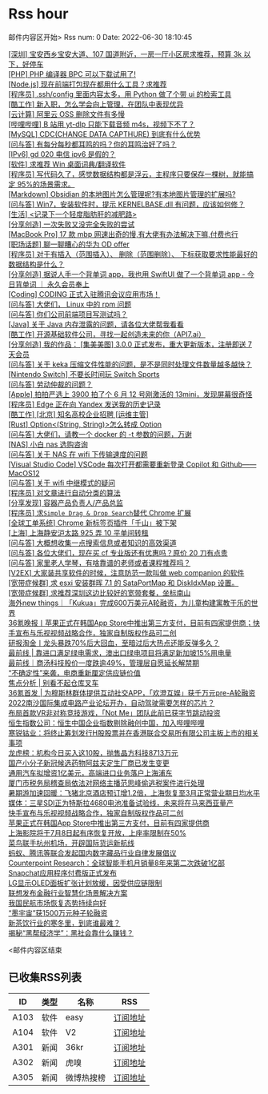 # Rss hour

邮件内容区开始>
Rss num: 0  Date: 2022-06-30 18:10:45 <br/>

<a href='https://www.v2ex.com/t/863269#reply0'>[深圳] 宝安西乡宝安大道、107 国道附近，一房一厅小区房求推荐，预算 3k 以下，好停车</a><br/>
<a href='https://www.v2ex.com/t/863267#reply0'>[PHP] PHP 编译器 BPC 可以下载试用了!</a><br/>
<a href='https://www.v2ex.com/t/863266#reply0'>[Node.js] 现在前端打包现在都用什么工具？求推荐</a><br/>
<a href='https://www.v2ex.com/t/863264#reply5'>[程序员] .ssh/config 里面内容太多，用 Python 做了个带 ui 的检索工具</a><br/>
<a href='https://www.v2ex.com/t/863263#reply0'>[酷工作] 新入职，怎么学会向上管理，在团队中表现优异</a><br/>
<a href='https://www.v2ex.com/t/863261#reply4'>[云计算] 阿里云 OSS 删除文件有多慢</a><br/>
<a href='https://www.v2ex.com/t/863260#reply0'>[哔哩哔哩] B 站用 yt-dlp 只能下载音频 m4s，视频下不了？</a><br/>
<a href='https://www.v2ex.com/t/863257#reply0'>[MySQL] CDC(CHANGE DATA CAPTHURE) 到底有什么优势</a><br/>
<a href='https://www.v2ex.com/t/863254#reply18'>[问与答] 有每分每秒都耳鸣的吗？你的耳鸣治好了吗？</a><br/>
<a href='https://www.v2ex.com/t/863253#reply0'>[IPv6] gd 020 电信 ipv6 是假的？</a><br/>
<a href='https://www.v2ex.com/t/863251#reply1'>[软件] 求推荐 Win 桌面词典/翻译软件</a><br/>
<a href='https://www.v2ex.com/t/863250#reply12'>[程序员] 写代码久了，感觉数据结构都是浮云，主程序只要保存一棵树，就能搞定 95%的场景需求。</a><br/>
<a href='https://www.v2ex.com/t/863249#reply4'>[Markdown] Obsidian 的本地图片怎么管理呢?有本地图片管理的扩展吗?</a><br/>
<a href='https://www.v2ex.com/t/863247#reply5'>[问与答] Win7，安装软件时，提示 KERNELBASE.dll 有问题，应该如何修？</a><br/>
<a href='https://www.v2ex.com/t/863246#reply18'>[生活] <记录下一个轻度脂肪肝的减肥路></a><br/>
<a href='https://www.v2ex.com/t/863243#reply12'>[分享创造] 一次失败又没完全失败的尝试</a><br/>
<a href='https://www.v2ex.com/t/863242#reply1'>[MacBook Pro] 17 款 mbp 网速出奇的慢,有大佬有办法解决下嘛,付费也行</a><br/>
<a href='https://www.v2ex.com/t/863240#reply38'>[职场话题] 聊一聊糟心的华为 OD offer</a><br/>
<a href='https://www.v2ex.com/t/863239#reply19'>[程序员] 对于有插入（范围插入）、 删除（范围删除）、 下标获取要求性能最好的数据结构是什么？</a><br/>
<a href='https://www.v2ex.com/t/863238#reply14'>[分享创造] 据说人手一个背单词 app，我也用 SwiftUI 做了一个背单词 app - 今日背单词 ｜ 永久会员奉上</a><br/>
<a href='https://www.v2ex.com/t/863237#reply0'>[Coding] CODING 正式入驻腾讯会议应用市场！</a><br/>
<a href='https://www.v2ex.com/t/863234#reply1'>[问与答] 大佬们， Linux 中的 rpm 问题</a><br/>
<a href='https://www.v2ex.com/t/863233#reply8'>[问与答] 你们公司前端项目写测试吗？</a><br/>
<a href='https://www.v2ex.com/t/863232#reply13'>[Java] 关于 Java 内存泄露的问题，请各位大佬帮我看看</a><br/>
<a href='https://www.v2ex.com/t/863231#reply4'>[酷工作] 开源基础软件公司，寻找一起创造未来的你（API7.ai）</a><br/>
<a href='https://www.v2ex.com/t/863229#reply5'>[分享创造] 我的作品： [集美美图] 3.0.0 正式发布，重大更新版本，注册即送 7 天会员</a><br/>
<a href='https://www.v2ex.com/t/863224#reply1'>[问与答] 关于 keka 压缩文件性能的问题，是不是同时处理文件数量越多越快？</a><br/>
<a href='https://www.v2ex.com/t/863223#reply4'>[Nintendo Switch] 不要长时间玩 Switch Sports</a><br/>
<a href='https://www.v2ex.com/t/863222#reply0'>[问与答] 劳动仲裁的问题？</a><br/>
<a href='https://www.v2ex.com/t/863221#reply1'>[Apple] 拍拍严选上 3900 拍了个 6 月 12 号刚激活的 13mini，发现屏幕很奇怪</a><br/>
<a href='https://www.v2ex.com/t/863220#reply6'>[程序员] Edge 正在向 Yandex 发送我的历史记录</a><br/>
<a href='https://www.v2ex.com/t/863218#reply0'>[酷工作] [北京] 知名高校企业招聘 [运维主管]</a><br/>
<a href='https://www.v2ex.com/t/863217#reply1'>[Rust] Option<(String, String)>怎么转成 Option<String></a><br/>
<a href='https://www.v2ex.com/t/863216#reply1'>[问与答] 大佬们，请教一个 docker 的 -t 参数的问题，万谢</a><br/>
<a href='https://www.v2ex.com/t/863215#reply8'>[NAS] 小白 nas 选购咨询</a><br/>
<a href='https://www.v2ex.com/t/863213#reply1'>[问与答] 关于 NAS 在 wifi 下传输速度的问题</a><br/>
<a href='https://www.v2ex.com/t/863212#reply3'>[Visual Studio Code] VSCode 每次打开都需要重新登录 Copilot 和 Github——MacOS12</a><br/>
<a href='https://www.v2ex.com/t/863210#reply0'>[问与答] 关于 wifi 中继模式的疑问</a><br/>
<a href='https://www.v2ex.com/t/863209#reply6'>[程序员] 对文章进行自动分类的算法</a><br/>
<a href='https://www.v2ex.com/t/863208#reply0'>[分享发现] 容器产品负责人/产品总监</a><br/>
<a href='https://www.v2ex.com/t/863207#reply0'>[程序员] 求`Simple Drag & Drop Search`替代 Chrome 扩展</a><br/>
<a href='https://www.v2ex.com/t/863206#reply1'>[全球工单系统] Chrome 新标签页插件「千山」被下架</a><br/>
<a href='https://www.v2ex.com/t/863205#reply3'>[上海] 上海静安沪太路 925 弄 10 平单间转租</a><br/>
<a href='https://www.v2ex.com/t/863204#reply1'>[问与答] 大概想收集一点搜索信息或者知识的高效渠道</a><br/>
<a href='https://www.v2ex.com/t/863203#reply0'>[问与答] 各位大佬们，现在买 cf 专业版还有优惠吗？原价 20 刀有点贵</a><br/>
<a href='https://www.v2ex.com/t/863202#reply3'>[问与答] 家里老人学琴，有啥靠谱的老师或者课程推荐吗？</a><br/>
<a href='https://www.v2ex.com/t/863200#reply0'>[V2EX] 大家装共享软件的时候，注意防范一款叫做 web companion 的软件</a><br/>
<a href='https://www.v2ex.com/t/863199#reply4'>[宽带症候群] 求 esxi 安装群晖 7.1 的 SataPortMap 和 DiskIdxMap 设置。</a><br/>
<a href='https://www.v2ex.com/t/863198#reply9'>[宽带症候群] 求推荐深圳这边比较好的宽带套餐，坐标南山</a><br/>
<a href='https://36kr.com/p/1807225455045125'>海外new things｜「Kukua」完成600万美元A轮融资，为儿童构建寓教于乐的世界</a><br/>
<a href='https://36kr.com/p/1807305114446600'>36氪晚报丨苹果正式在韩国App Store中推出第三方支付，目前有四家提供商；快手宣布与乐视视频战略合作，独家自制版权作品可二创</a><br/>
<a href='https://36kr.com/p/1807314276313605'>研报淘金丨龙头暴跌70%后大回血，至暗过后大热点还能反弹多久？</a><br/>
<a href='https://36kr.com/p/1799397257888777'>最前线 | 靠进口满足绿电需求，澳出口绿电项目将满足新加坡15%用电量</a><br/>
<a href='https://36kr.com/p/1807243800865540'>最前线｜商汤科技股价一度跌逾49%，管理层自愿延长解禁期</a><br/>
<a href='https://36kr.com/p/1807131687971586'>“不确定性”来袭，电商重新厘定供应链价值</a><br/>
<a href='https://36kr.com/p/1801561031378180'>焦点分析 | 别看不起仓库叉车</a><br/>
<a href='https://36kr.com/p/1802888393950473'>36氪首发 | 为穆斯林群体提供互动社交APP，「欢澄互娱」获千万元pre-A轮融资</a><br/>
<a href='https://36kr.com/p/1807024644139528'>2022南沙国际集成电路产业论坛开办，自动驾驶需要怎样的芯片？</a><br/>
<a href='https://36kr.com/p/1801455394636807'>布局首款VR非对称竞技游戏，「Not Me」团队此前已获字节跳动投资</a><br/>
<a href='https://36kr.com/newsflashes/1807335108536841'>恒生指数公司：恒生中国企业指数剔除融创中国，加入哔哩哔哩</a><br/>
<a href='https://36kr.com/newsflashes/1807348132080129'>寒锐钴业：将终止筹划发行H股股票并在香港联合交易所有限公司主板上市的相关事项</a><br/>
<a href='https://36kr.com/newsflashes/1807322485189384'>龙虎榜：机构今日买入这10股，抛售晶方科技8713万元</a><br/>
<a href='https://36kr.com/newsflashes/1807337261951489'>国产小分子新冠候选药物阿兹夫定生厂商已发生变更</a><br/>
<a href='https://36kr.com/newsflashes/1807321043511817'>通用汽车拟增资1亿美元，高端进口业务落户上海浦东</a><br/>
<a href='https://36kr.com/newsflashes/1807316046178816'>厦门市税务局稽查局依法对网络主播范思峰偷逃税案件进行处理</a><br/>
<a href='https://36kr.com/newsflashes/1807311795317510'>暑期游加速回暖：飞猪北京酒店预订增1.2倍，上海恢复至3月正常营业期日均水平</a><br/>
<a href='https://36kr.com/newsflashes/1807299446811398'>媒体：三星SDI正为特斯拉4680电池准备试验线，未来将在马来西亚量产</a><br/>
<a href='https://36kr.com/newsflashes/1807303311895049'>快手宣布与乐视视频战略合作，独家自制版权作品可二创</a><br/>
<a href='https://36kr.com/newsflashes/1807298129095424'>苹果正式在韩国App Store中推出第三方支付，目前有四家提供商</a><br/>
<a href='https://36kr.com/newsflashes/1807284105947656'>上海影院将于7月8日起有序恢复开放，上座率限制在50%</a><br/>
<a href='https://36kr.com/newsflashes/1807279850842882'>菜鸟联手杭州机场，开辟国际货运新航线</a><br/>
<a href='https://36kr.com/newsflashes/1807277364242948'>蚂蚁、腾讯等联合发起国内数字藏品行业自律发展倡议</a><br/>
<a href='https://36kr.com/newsflashes/1807271826614789'>Counterpoint Research：全球智能手机月销量8年来第二次跌破1亿部</a><br/>
<a href='https://36kr.com/newsflashes/1807257678523145'>Snapchat应用程序付费版正式发布</a><br/>
<a href='https://36kr.com/newsflashes/1807254782011909'>LG显示OLED面板扩张计划放缓，因受供应链限制</a><br/>
<a href='https://36kr.com/newsflashes/1807250239761156'>联想发布金融行业智慧化场景解决方案</a><br/>
<a href='https://36kr.com/newsflashes/1807245662579202'>我国民航市场恢复态势持续向好</a><br/>
<a href='https://36kr.com/newsflashes/1807242517522946'>“墨宇宙”获1500万元种子轮融资</a><br/>
<a href='http://www.huxiu.com/article/595853.html?f=wangzhan'>新茶饮行业的寒冬里，到底谁最难？</a><br/>
<a href='http://www.huxiu.com/article/595193.html?f=wangzhan'>揭秘“黑帮经济学”：黑社会靠什么赚钱？</a><br/>


<邮件内容区结束

## 已收集RSS列表

| ID | 类型 | 名称  | RSS  |
| -- | -- | -- | -- | 
| A103  | 软件 | easy | [订阅地址](http://rsshub.v2fy.com:1200/weibo/user/1088413295) |
| A104  | 软件 | V2  | [订阅地址](http://www.v2ex.com/index.xml) |
| A301  | 新闻 | 36kr | [订阅地址](https://www.36kr.com/feed) |
| A302  | 新闻 | 虎嗅 | [订阅地址](https://www.huxiu.com/rss/0.xml) |
| A305  | 新闻 | 微博热搜榜 | [订阅地址](https://rsshub.app/weibo/search/hot) |
